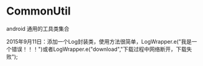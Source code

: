 # CommonUtil
android 通用的工具类集合

2015年9月11日：添加一个Log封装类，使用方法很简单，LogWrapper.e("我是一个错误！！！")或者LogWrapper.e("download","下载过程中网络断开，下载失败");
